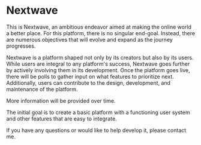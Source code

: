# Nextwave

This is Nextwave, an ambitious endeavor aimed at making the online world a better place. For this platform, there is no singular end-goal. Instead, there are numerous objectives that will evolve and expand as the journey progresses.

Nextwave is a platform shaped not only by its creators but also by its users. While users are integral to any platform's success, Nextwave goes further by actively involving them in its development. Once the platform goes live, there will be polls to gather input on what features to prioritize next. Additionally, users can contribute to the design, development, and maintenance of the platform.

More information will be provided over time.

The initial goal is to create a basic platform with a functioning user system and other features that are easy to integrate.

If you have any questions or would like to help develop it, please contact me. 
